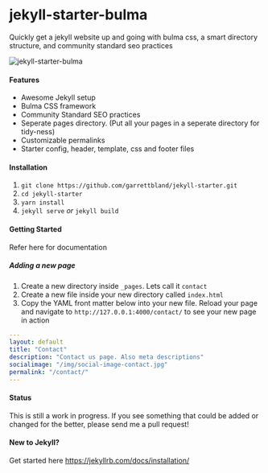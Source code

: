 # jekyll-starter-bulma

Quickly get a jekyll website up and going with bulma css, a smart directory structure, and community standard seo practices

![jekyll-starter-bulma](https://github.com/garrettbland/jekyll-starter-bulma/blob/master/README.jpg)

#### Features
- Awesome Jekyll setup
- Bulma CSS framework
- Community Standard SEO practices
- Seperate pages directory. (Put all your pages in a seperate directory for tidy-ness)
- Customizable permalinks
- Starter config, header, template, css and footer files

#### Installation

1. `git clone https://github.com/garrettbland/jekyll-starter.git`
2.  `cd jekyll-starter`
3. `yarn install`
4. `jekyll serve` *or*  `jekyll build`

#### Getting Started
Refer here for documentation
##### Adding a new page
1. Create a new directory inside `_pages`. Lets call it `contact`
2. Create a new file inside your new directory called `index.html`
3. Copy the YAML front matter below into your new file. Reload your page and navigate to `http://127.0.0.1:4000/contact/` to see your new page in action

```yaml
---
layout: default
title: "Contact"
description: "Contact us page. Also meta descriptions"
socialimage: "/img/social-image-contact.jpg"
permalink: "/contact/"
---
```

#### Status
This is still a work in progress. If you see something that could be added or changed for the better, please send me a pull request!

#### New to Jekyll?
Get started here
https://jekyllrb.com/docs/installation/
